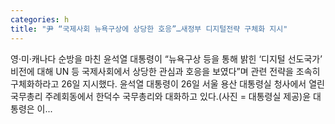 ```yaml
---
categories: h
title: "尹 “국제사회 뉴욕구상에 상당한 호응”…새정부 디지털전략 구체화 지시"
---
```

 영·미·캐나다 순방을 마친 윤석열 대통령이 “뉴욕구상 등을 통해 밝힌 ‘디지털 선도국가’ 비전에 대해 UN 등 국제사회에서 상당한 관심과 호응을 보였다”며 관련 전략을 조속히 구체화하라고 26일 지시했다. 윤석열 대통령이 26일 서울 용산 대통령실 청사에서 열린 국무총리 주례회동에서 한덕수 국무총리와 대화하고 있다.(사진 = 대통령실 제공)윤 대통령은 이...